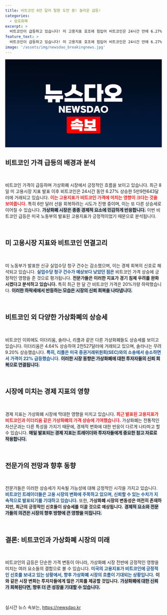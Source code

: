 ```yaml
---
title: 비트코인 6만 달러 탈환 도전 중! 놀라운 급등!
categories:
  - 암호화폐
excerpt: >
  비트코인이 급등하고 있습니다! 미 고용지표 호조에 힘입어 비트코인은 24시간 만에 6.27% 상승해 5만9천 달러에 달했습니다. 경기 침체 우려가 한풀 꺾이며 비트코인의 반등이 이어지는 가운데, 이더리움과 솔라나도 동반 상승세를 보이고 있습니다.
feature_text: >
  비트코인이 급등하고 있습니다! 미 고용지표 호조에 힘입어 비트코인은 24시간 만에 6.27% 상승해 5만9천 달러에 달했습니다. 경기 침체 우려가 한풀 꺾이며 비트코인의 반등이 이어지는 가운데, 이더리움과 솔라나도 동반 상승세를 보이고 있습니다.
image: '/assets/img/newsdao_breakingnews.jpg'
---
```


<p><img src="/assets/img/newsdao_breakingnews.jpg" alt="ranknews 속보" /></p>

<h2 data-ke-size="size26">비트코인 가격 급등의 배경과 분석</h2>

<p data-ke-size="size16">&nbsp;</p>

<p>비트코인 가격이 급등하며 가상화폐 시장에서 긍정적인 흐름을 보이고 있습니다. 최근 8일 미 고용시장 지표 발표 이후 비트코인은 24시간 동안 6.27% 상승한 5만9천643달러에 거래되고 있습니다. <b><span style="color: #ee2323;">이는 고용지표가 비트코인 가격에 미치는 영향이 크다는 것을 보여줍니다.</span></b> 특히 6만 달러 선을 회복하려는 시도가 진행 중이며, 이는 또 다른 상승세로 이어질 수 있습니다. <b><span style="background-color: #21538527;">가상화폐 시장은 종종 경제적 요소에 민감하게 반응합니다.</span></b> 이번 비트코인 급등은 미국 노동부의 발표된 고용지표가 긍정적이었기 때문으로 분석됩니다.</p>

<p data-ke-size="size16">&nbsp;</p>

<h2 data-ke-size="size26">미 고용시장 지표와 비트코인 연결고리</h2>

<p data-ke-size="size16">&nbsp;</p>

<p>미 노동부가 발표한 신규 실업수당 청구 건수는 감소했으며, 이는 경제 회복의 신호로 해석되고 있습니다. <b><span style="color: #1a5490;">실업수당 청구 건수가 예상보다 낮았던 점은</span></b> 비트코인 가격 상승에 긍정적인 영향을 준 것으로 평가됩니다. <b><span style="ee2323;">전문가들은 이러한 지표가 경기 침체 우려를 완화시켰다고 분석하고 있습니다.</span></b> 특히 최근 한 달 간 비트코인 가격은 20%가량 하락했습니다. <b><span style="background-color: #21538527;">이러한 하락세에서 반등하는 모습은 시장의 신뢰 회복을 나타냅니다.</span></b></p>

<p data-ke-size="size16">&nbsp;</p>

<h2 data-ke-size="size26">비트코인 외 다양한 가상화폐의 상승세</h2>

<p data-ke-size="size16">&nbsp;</p>

<p>비트코인 이외에도 이더리움, 솔라나, 리플과 같은 다른 가상화폐들도 상승세를 보이고 있습니다. 이더리움은 4.64% 상승하여 2천527달러에 거래되고 있으며, 솔라나는 무려 9.20% 상승했습니다. <b><span style="color: #1a5490;">특히, 리플은 미국 증권거래위원회(SEC)와의 소송에서 승소하면서 가격이 22% 급등했습니다.</span></b> <b><span style="background-color: #21538527;">이러한 시장 동향은 가상화폐에 대한 투자자들의 신뢰 회복으로 연결됩니다.</span></b></p>

<p data-ke-size="size16">&nbsp;</p>

<h2 data-ke-size="size26">시장에 미치는 경제 지표의 영향</h2>

<p data-ke-size="size16">&nbsp;</p>

<p>경제 지표는 가상화폐 시장에 막대한 영향을 미치고 있습니다. <b><span style="color: #ee2323;">최근 발표된 고용지표가 비트코인과 이더리움 같은 가상화폐의 가격 상승에 기여했습니다.</span></b> 가상화폐는 전통적인 자산군과는 다른 특성을 가지기 때문에, 경제적 변화에 대한 반응이 다르게 나타파고 할 수 있습니다. <b><span style="background-color: #21538527;">매일 발표되는 경제 지표는 트레이더와 투자자들에게 중요한 참고 자료로 작용합니다.</span></b></p>

<p data-ke-size="size16">&nbsp;</p>

<h2 data-ke-size="size26">전문가의 전망과 향후 동향</h2>

<p data-ke-size="size16">&nbsp;</p>

<p>전문가들은 이러한 상승세가 지속될 가능성에 대해 긍정적인 시각을 가지고 있습니다. <b><span style="color: #1a5490;">비트코인 트레이더들은 고용 시장의 변화에 주목하고 있으며, 신뢰할 수 있는 수치가 지속적으로 발표되기를 기대하고 있습니다.</span></b> 또한, <b><span style="ee2323;">가상화폐 시장의 변동성은 여전히 존재하지만, 최근의 긍정적인 신호들이 상승세를 이끌 것으로 예상됩니다.</span></b> <b><span style="background-color: #21538527;">경제적 요소와 전문가들의 의견은 시장의 향후 방향에 큰 영향을 미칩니다.</span></b></p>

<p data-ke-size="size16">&nbsp;</p>

<h2 data-ke-size="size26">결론: 비트코인과 가상화폐 시장의 미래</h2>

<p data-ke-size="size16">&nbsp;</p>

<p>비트코인의 급등은 단순한 가격 변동이 아니라, 가상화폐 시장 전반에 긍정적인 영향을 미치는 여러 요소들의 결합으로 볼 수 있습니다. <b><span style="color: #1a5490;">미국의 고용지표가 비트코인에 긍정적인 신호를 보내고 있는 상황에서, 향후 가상화폐 시장의 흐름이 기대되는 상황입니다.</span></b> <b><span style="ee2323;">이와 같은 시장 변화는 투자자들에게 많은 기회를 제공할 것입니다.</span></b> <b><span style="background-color: #21538527;">가상화폐에 대한 신뢰가 회복된다면, 향후 더 큰 성장을 기대할 수 있습니다.</span></b> </p>

<p data-ke-size="size16">&nbsp;</p>
실시간 뉴스 속보는, <a href="https://newsdao.kr" rel="dofollow">https://newsdao.kr</a>


